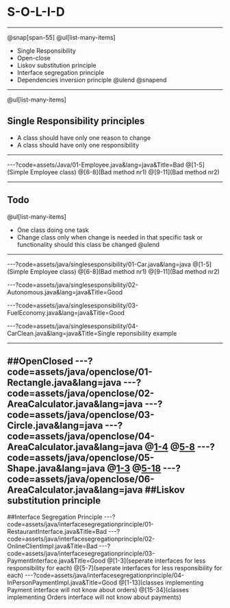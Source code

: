
# S-O-L-I-D
---

@snap[span-55]
@ul[list-many-items]
- Single Responsibility
- Open-close
- Liskov substitution principle
- Interface segregation principle
- Dependencies inversion principle
@ulend
@snapend

---
@ul[list-many-items]
## Single Responsibility principles
- A class should have only one reason to change
- A class should have only one responsibility
---

---?code=assets/Java/01-Employee.java&lang=java&Title=Bad
@[1-5](Simple Employee class)
@[6-8](Bad method nr1)
@[9-11](Bad method nr2)

---
## Todo
@ul[list-many-items]
- One class doing one task
- Change class only when change is needed in that specific task or functionality should this class be changed
@ulend
---

---?code=assets/java/singlesesponsibility/01-Car.java&lang=java
@[1-5](Simple Employee class)
@[6-8](Bad method nr1)
@[9-11](Bad method nr2)

---?code=assets/java/singlesesponsibility/02-Autonomous.java&lang=java&Title=Good

---?code=assets/java/singlesesponsibility/03-FuelEconomy.java&lang=java&Title=Good

---?code=assets/java/singlesesponsibility/04-CarClean.java&lang=java&Title=Single reponsibility example

---
##OpenClosed
---?code=assets/java/openclose/01-Rectangle.java&lang=java
---?code=assets/java/openclose/02-AreaCalculator.java&lang=java
---?code=assets/java/openclose/03-Circle.java&lang=java
---?code=assets/java/openclose/04-AreaCalculator.java&lang=java
@[1-4](modification)
@[5-8](modification)
---?code=assets/java/openclose/05-Shape.java&lang=java
@[1-3](interface)
@[5-18](shapes)
---?code=assets/java/openclose/06-AreaCalculator.java&lang=java
##Liskov substitution principle
---
##Interface Segregation Principle
---?code=assets/java/interfacesegregationprinciple/01-RestaurantInterface.java&Title=Bad
---?code=assets/java/interfacesegregationprinciple/02-OnlineClientImpl.java&Title=Bad
---?code=assets/java/interfacesegregationprinciple/03-PaymentInterface.java&Title=Good
@[1-3](seperate interfaces for less responsibility for each)
@[5-7](seperate interfaces for less responsibility for each)
---?code=assets/java/interfacesegregationprinciple/04-InPersonPaymentImpl.java&Title=Good
@[1-13](classes implementing Payment interface will not know about orders)
@[15-34](classes implementing Orders interface will not know about payments)
